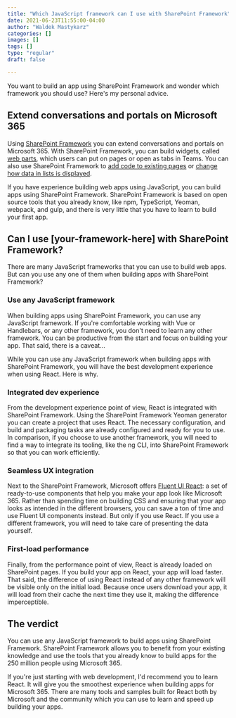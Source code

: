 ```yaml
---
title: "Which JavaScript framework can I use with SharePoint Framework"
date: 2021-06-23T11:55:00-04:00
author: "Waldek Mastykarz"
categories: []
images: []
tags: []
type: "regular"
draft: false

---
```


You want to build an app using SharePoint Framework and wonder which
framework you should use? Here\'s my personal advice.

## Extend conversations and portals on Microsoft 365

Using [SharePoint
Framework](https://docs.microsoft.com/sharepoint/dev/spfx/sharepoint-framework-overview?WT.mc_id=m365-16871-wmastyka)
you can extend conversations and portals on Microsoft 365. With
SharePoint Framework, you can build widgets, called [web
parts](https://docs.microsoft.com/sharepoint/dev/spfx/web-parts/overview-client-side-web-parts?WT.mc_id=m365-16871-wmastyka),
which users can put on pages or open as tabs in Teams. You can also use
SharePoint Framework to [add code to existing
pages](https://docs.microsoft.com/sharepoint/dev/spfx/extensions/get-started/build-a-hello-world-extension?WT.mc_id=m365-16871-wmastyka)
or [change how data in lists is
displayed](https://docs.microsoft.com/sharepoint/dev/spfx/extensions/get-started/building-simple-field-customizer?WT.mc_id=m365-16871-wmastyka).

If you have experience building web apps using JavaScript, you can build
apps using SharePoint Framework. SharePoint Framework is based on open
source tools that you already know, like npm, TypeScript, Yeoman,
webpack, and gulp, and there is very little that you have to learn to
build your first app.

## Can I use \[your-framework-here\] with SharePoint Framework?

There are many JavaScript frameworks that you can use to build web apps.
But can you use any one of them when building apps with SharePoint
Framework?


### Use any JavaScript framework 

When building apps using SharePoint Framework, you can use any
JavaScript framework. If you\'re comfortable working with Vue or
Handlebars, or any other framework, you don\'t need to learn any other
framework. You can be productive from the start and focus on building
your app. That said, there is a caveat\...

While you can use any JavaScript framework when building apps with
SharePoint Framework, you will have the best development experience when
using React. Here is why.

### Integrated dev experience

From the development experience point of view, React is integrated with
SharePoint Framework. Using the SharePoint Framework Yeoman generator
you can create a project that uses React. The necessary configuration,
and build and packaging tasks are already configured and ready for you
to use. In comparison, if you choose to use another framework, you will
need to find a way to integrate its tooling, like the ng CLI, into
SharePoint Framework so that you can work efficiently.

### Seamless UX integration

Next to the SharePoint Framework, Microsoft offers [Fluent UI
React](https://developer.microsoft.com/fluentui?WT.mc_id=m365-16871-wmastyka#/controls/web):
a set of ready-to-use components that help you make your app look like
Microsoft 365. Rather than spending time on building CSS and ensuring
that your app looks as intended in the different browsers, you can save
a ton of time and use Fluent UI components instead. But only if you use
React. If you use a different framework, you will need to take care of
presenting the data yourself.

### First-load performance

Finally, from the performance point of view, React is already loaded on
SharePoint pages. If you build your app on React, your app will load
faster. That said, the difference of using React instead of any other
framework will be visible only on the initial load. Because once users
download your app, it will load from their cache the next time they use
it, making the difference imperceptible.

## The verdict

You can use any JavaScript framework to build apps using SharePoint
Framework. SharePoint Framework allows you to benefit from your existing
knowledge and use the tools that you already know to build apps for the
250 million people using Microsoft 365.


If you\'re just starting with web development, I\'d recommend you to
learn React. It will give you the smoothest experience when building
apps for Microsoft 365. There are many tools and samples built for React
both by Microsoft and the community which you can use to learn and speed
up building your apps.